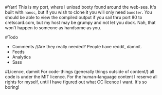 #Yarr!
This is my port, where I unload booty found around the web-sea. It's built with `nanoc`, but if you wish to clone it you will only need `bundler`. You should be able to view the compiled output if you sail thru port 80 to cretscard.com, but my host may be grumpy and not let you dock. Nah, that won't happen to someone as handsome as you. 

#Todo

* Comments //Are they really needed? People have reddit, damnit.
* Feeds
* Analytics
* Sass

#Licence, damnit
For code-things (generally things outside of content/) all code is under the MIT licence. For the human-language content I reserve all rights for myself, until I have figured out what CC licence I want. It's so boring! 
